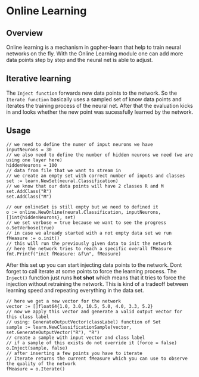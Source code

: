 # Online Learning

## Overview

Online learning is a mechanism in gopher-learn that help to train neural networks on the fly.
With the Online Learning module one can add more data points step by step and the neural net is able to adjust.

## Iterative learning

The `Inject function` forwards new data points to the network.
So the `Iterate function` basically uses a sampled set of know data points and iterates the training process of the neural net.
After that the evaluation kicks in and looks whether the new point was sucessfully learned by the network.

## Usage

```golang
// we need to define the numer of input neurons we have
inputNeurons = 30
// we also need to define the number of hidden neurons we need (we are using one layer here)
hiddenNeurons = 100
// data from file that we want to stream in
// we create an empty set with correct number of inputs and classes
set := learn.NewSet(neural.Classification)
// we know that our data points will have 2 classes R and M
set.AddClass("R")
set.AddClass("M")

// our onlineSet is still empty but we need to defined it
o := online.NewOnline(neural.Classification, inputNeurons, []int{hiddenNeurons}, set)
// we set verbose = true because we want to see the progress
o.SetVerbose(true)
// in case we already started with a not empty data set we run
fMeasure := o.init()
// this will run the previously given data to init the network
// here the network tries to reach a specific overall fMeasure
fmt.Printf("init fMeasure: &f\n", fMeasure)
```

After this set up you can start injecting data points to the network.
Dont forget to call iterate at some points to force the learning process.
The `Inject()` function just runs **hot shot** which means that it tries to force the injection without retraining the network.
This is kind of a tradeoff between learning speed and repeating everything in the data set.

```golang
// here we get a new vector for the network
vector := []float64{1.0, 3.0, 10.5, 5.0, 4.0, 3.3, 5.2}
// now we apply this vector and generate a valid output vector for this class label
// using: GenerateOutputVector(classLabel) function of Set
sample := learn.NewClassificationSample(vector, set.GenerateOutputVector("R"), "R")
// create a sample with input vector and class label
// if a sample of this exists do not override it (force = false)
o.Inject(sample, false)
// after inserting a few points you have to iterate
// Iterate returns the current fMeasure which you can use to observe the quality of the network
fMeasure = o.Iterate()
```
